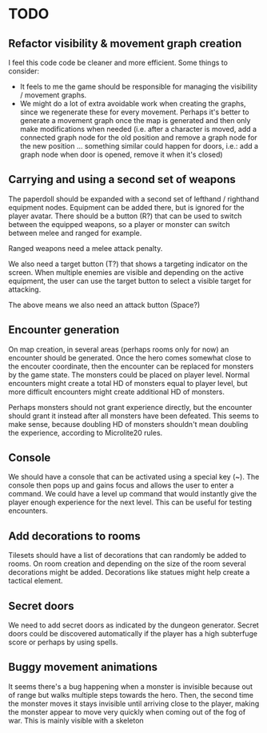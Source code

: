 # TODO


## Refactor visibility & movement graph creation

I feel this code code be cleaner and more efficient. Some things to consider: 
- It feels to me the game should be responsible for managing the visibility / movement graphs. 
- We might do a lot of extra avoidable work when creating the graphs, since we regenerate these for every movement. Perhaps it's better to generate a movement graph once the map is generated and then only make modifications when needed (i.e. after a character is moved, add a connected graph node for the old position and remove a graph node for the new position ... something similar could happen for doors, i.e.: add a graph node when door is opened, remove it when it's closed)


## Carrying and using a second set of weapons

The paperdoll should be expanded with a second set of lefthand / righthand equipment nodes. Equipment can be added there, but is ignored for the player avatar. There should be a button (R?) that can be used to switch between the equipped weapons, so a player or monster can switch between melee and ranged for example. 

Ranged weapons need a melee attack penalty.

We also need a target button (T?) that shows a targeting indicator on the screen. When multiple enemies are visible and depending on the active equipment, the user can use the target button to select a visible target for attacking.

The above means we also need an attack button (Space?)


## Encounter generation

On map creation, in several areas (perhaps rooms only for now) an encounter should be generated. Once the hero comes somewhat close to the encouter coordinate, then the encounter can be replaced for monsters by the game state. The monsters could be placed on player level. Normal encounters might create a total HD of monsters equal to player level, but more difficult encounters might create additional HD of monsters. 

Perhaps monsters should not grant experience directly, but the encounter should grant it instead after all monsters have been defeated. This seems to make sense, because doubling HD of monsters shouldn't mean doubling the experience, according to Microlite20 rules.


## Console

We should have a console that can be activated using a special key (\~). The console then pops up and gains focus and allows the user to enter a command. We could have a level up command that would instantly give the player enough experience for the next level. This can be useful for testing encounters.


## Add decorations to rooms

Tilesets should have a list of decorations that can randomly be added to rooms. On room creation and depending on the size of the room several decorations might be added. Decorations like statues might help create a tactical element.


## Secret doors

We need to add secret doors as indicated by the dungeon generator. Secret doors could be discovered automatically if the player has a high subterfuge score or perhaps by using spells.


## Buggy movement animations

It seems there's a bug happening when a monster is invisible because out of range but walks multiple steps towards the hero. Then, the second time the monster moves it stays invisible until arriving close to the player, making the monster appear to move very quickly when coming out of the fog of war. This is mainly visible with a skeleton



